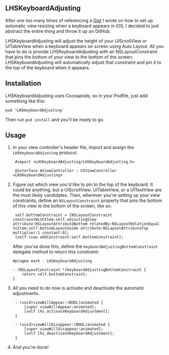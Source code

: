 LHSKeyboardAdjusting
--------------------

After one too many times of referencing a [Gist](https://gist.github.com/dlo/8572874) I wrote on how to set up automatic view resizing when a keyboard appears in iOS, I decided to just abstract the entire thing and throw it up on GitHub.

LHSKeyboardAdjusting will adjust the height of your UIScrollView or UITableView when a keyboard appears on screen using Auto Layout. All you have to do is provide LHSKeyboardAdjusting with an NSLayoutConstraint that pins the bottom of your view to the bottom of the screen. LHSKeyboardAdjusting will automatically adjust that constraint and pin it to the top of the keyboard when it appears.

Installation
------------

LHSKeyboardAdjusting uses Cocoapods, so in your Podfile, just add something like this:

    pod 'LHSKeyboardAdjusting'

Then run `pod install` and you'll be ready to go.

Usage
-----

1. In your view controller's header file, import and assign the `LHSKeyboardAdjusting` protocol.

        #import <LHSKeyboardAdjusting/LHSKeyboardAdjusting.h>

        @interface AViewController : UIViewController <LHSKeyboardAdjusting>

2. Figure out which view you'd like to pin to the top of the keyboard. It could be anything, but a UIScrollView, UITableView, or a UITextView are the most likely candidates. Then, wherever you're setting up your view constraints, define an `NSLayoutConstraint` property that pins the bottom of this view to the bottom of the screen, like so:

        self.bottomConstraint = [NSLayoutConstraint constraintWithItem:self.adjustingView attribute:NSLayoutAttributeBottom relatedBy:NSLayoutRelationEqual toItem:self.bottomLayoutGuide attribute:NSLayoutAttributeTop multiplier:1 constant:0];
        [self.view addConstraint:self.bottomConstraint];

   After you've done this, define the `keyboardAdjustingBottomConstraint` delegate method to return this constraint:

   ```objc
   #pragma mark - LHSKeyboardAdjusting
   
   - (NSLayoutConstraint *)keyboardAdjustingBottomConstraint {
       return self.bottomConstraint;
   }
   ```

3. All you need to do now is activate and deactivate the automatic adjustments.

        - (void)viewWillAppear:(BOOL)animated {
            [super viewWillAppear:animated];
            [self lhs_activateKeyboardAdjustment];
        }

        - (void)viewWillDisappear:(BOOL)animated {
            [super viewWillDisappear:animated];
            [self lhs_deactivateKeyboardAdjustment];
        }

3. And you're done!

